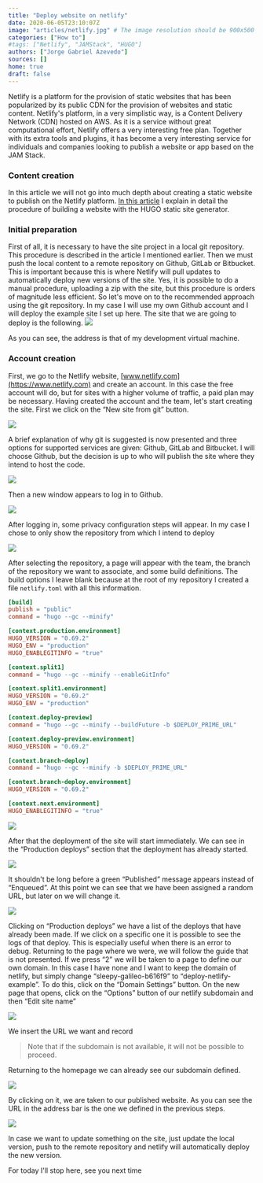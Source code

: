 ```yaml
---
title: "Deploy website on netlify"
date: 2020-06-05T23:10:07Z
image: "articles/netlify.jpg" # The image resolution should be 900x500 or a proportional resolution
categories: ["How to"]
#tags: ["Netlify", "JAMStack", "HUGO"]
authors: ["Jorge Gabriel Azevedo"]
sources: []
home: true
draft: false
---
```

Netlify is a platform for the provision of static websites that has been popularized by its public CDN for the provision of websites and static content.
Netlify's platform, in a very simplistic way, is a Content Delivery Network (CDN) hosted on AWS. As it is a service without great computational effort, Netlify offers a very interesting free plan. Together with its extra tools and plugins, it has become a very interesting service for individuals and companies looking to publish a website or app based on the JAM Stack.

### Content creation
In this article we will not go into much depth about creating a static website to publish on the Netlify platform. [In this article](/articles/create-a-website-with-hugo) I explain in detail the procedure of building a website with the HUGO static site generator.

### Initial preparation
First of all, it is necessary to have the site project in a local git repository. This procedure is described in the article I mentioned earlier. Then we must push the local content to a remote repository on Github, GitLab or Bitbucket. This is important because this is where Netlify will pull updates to automatically deploy new versions of the site.
Yes, it is possible to do a manual procedure, uploading a zip with the site, but this procedure is orders of magnitude less efficient. So let's move on to the recommended approach using the git repository. In my case I will use my own Github account and I will deploy the example site I set up here.
The site that we are going to deploy is the following.
![](/images/articles/deploy-website-netlify/0.png)


As you can see, the address is that of my development virtual machine.

### Account creation
First, we go to the Netlify website, [www.netlify.com](https://www.netlify.com) and create an account. In this case the free account will do, but for sites with a higher volume of traffic, a paid plan may be necessary. Having created the account and the team, let's start creating the site. First we click on the “New site from git” button.

![](/images/articles/deploy-website-netlify/1.png)

A brief explanation of why git is suggested is now presented and three options for supported services are given: Github, GitLab and Bitbucket. I will choose Github, but the decision is up to who will publish the site where they intend to host the code.

![](/images/articles/deploy-website-netlify/1-1.png)

Then a new window appears to log in to Github.

![](/images/articles/deploy-website-netlify/2.png)

After logging in, some privacy configuration steps will appear. In my case I chose to only show the repository from which I intend to deploy

![](/images/articles/deploy-website-netlify/3.png)

After selecting the repository, a page will appear with the team, the branch of the repository we want to associate, and some build definitions. The build options I leave blank because at the root of my repository I created a file ```netlify.toml``` with all this information.

```toml
[build]
publish = "public"
command = "hugo --gc --minify"

[context.production.environment]
HUGO_VERSION = "0.69.2"
HUGO_ENV = "production"
HUGO_ENABLEGITINFO = "true"

[context.split1]
command = "hugo --gc --minify --enableGitInfo"

[context.split1.environment]
HUGO_VERSION = "0.69.2"
HUGO_ENV = "production"

[context.deploy-preview]
command = "hugo --gc --minify --buildFuture -b $DEPLOY_PRIME_URL"

[context.deploy-preview.environment]
HUGO_VERSION = "0.69.2"

[context.branch-deploy]
command = "hugo --gc --minify -b $DEPLOY_PRIME_URL"

[context.branch-deploy.environment]
HUGO_VERSION = "0.69.2"

[context.next.environment]
HUGO_ENABLEGITINFO = "true"
```

![](/images/articles/deploy-website-netlify/4.png)

After that the deployment of the site will start immediately. We can see in the “Production deploys” section that the deployment has already started.

![](/images/articles/deploy-website-netlify/4-1.png)

It shouldn't be long before a green “Published” message appears instead of “Enqueued”. At this point we can see that we have been assigned a random URL, but later on we will change it.

![](/images/articles/deploy-website-netlify/5.png)

Clicking on “Production deploys” we have a list of the deploys that have already been made. If we click on a specific one it is possible to see the logs of that deploy. This is especially useful when there is an error to debug.
Returning to the page where we were, we will follow the guide that is not presented. If we press “2” we will be taken to a page to define our own domain. In this case I have none and I want to keep the domain of netlify, but simply change “sleepy-galileo-b616f9” to “deploy-netlify-example”. To do this, click on the “Domain Settings” button. On the new page that opens, click on the “Options” button of our netlify subdomain and then “Edit site name”

![](/images/articles/deploy-website-netlify/6.png)

We insert the URL we want and record
> Note that if the subdomain is not available, it will not be possible to proceed.

Returning to the homepage we can already see our subdomain defined.

![](/images/articles/deploy-website-netlify/7.png)

By clicking on it, we are taken to our published website. As you can see the URL in the address bar is the one we defined in the previous steps.

![](/images/articles/deploy-website-netlify/8.png)

In case we want to update something on the site, just update the local version, push to the remote repository and netlify will automatically deploy the new version.

For today I'll stop here, see you next time
